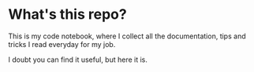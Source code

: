 # What's this repo?
This is my code notebook, where I collect all the documentation, tips and tricks I read everyday for my job.

I doubt you can find it useful, but here it is.
